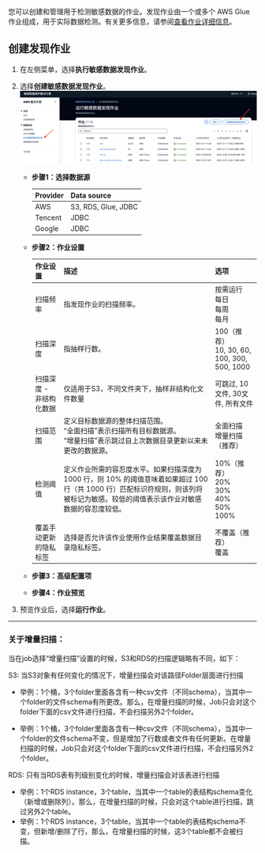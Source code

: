 您可以创建和管理用于检测敏感数据的作业。发现作业由一个或多个 AWS Glue 作业组成，用于实际数据检测。有关更多信息，请参阅[查看作业详细信息](discovery-job-details.md)。

## 创建发现作业

1. 在左侧菜单，选择**执行敏感数据发现作业**。
2. 选择**创建敏感数据发现作业**。
![edit-icon](docs/../../images/job-list-cn.png)

    - **步骤1：选择数据源**

        | Provider | Data source |
        |----------------|--------------------|
        | AWS            | S3, RDS, Glue, JDBC |
        | Tencent        | JDBC               |
        | Google         | JDBC               |

    - **步骤2：作业设置**

        | 作业设置 | 描述 | 选项 |
        | --- | --- | --- |
        | 扫描频率 | 指发现作业的扫描频率。 | 按需运行<br> 每日<br> 每周<br> 每月 |
        | 扫描深度 | 指抽样行数。 | 100（推荐）<br> 10, 30, 60, 100, 300, 500, 1000 |
        | 扫描深度 - 非结构化数据 | 仅适用于S3，不同文件夹下，抽样非结构化文件数量 | 可跳过, 10文件, 30文件, 所有文件 |
        | 扫描范围 | 定义目标数据源的整体扫描范围。<br>“全面扫描”表示扫描所有目标数据源。<br>“增量扫描”表示跳过自上次数据目录更新以来未更改的数据源。 | 全面扫描<br> 增量扫描（推荐） |
        | 检测阈值 | 定义作业所需的容忍度水平。如果扫描深度为 1000 行，则 10% 的阈值意味着如果超过 100 行（共 1000 行）匹配标识符规则，则该列将被标记为敏感。较低的阈值表示该作业对敏感数据的容忍度较低。 | 10%（推荐）<br> 20%<br> 30%<br> 40%<br> 50%<br> 100% |
        | 覆盖手动更新的隐私标签 | 选择是否允许该作业使用作业结果覆盖数据目录隐私标签。 | 不覆盖（推荐）<br> 覆盖 |

    - **步骤3：高级配置项**
    - **步骤4：作业预览**

1. 预览作业后，选择**运行作业**。


---

### 关于增量扫描：
当在job选择“增量扫描”设置的时候，S3和RDS的扫描逻辑略有不同，如下：

S3: 当S3对象有任何变化的情况下，增量扫描会对该路径Folder层面进行扫描

- 举例：1个桶，3个folder里面各含有一种csv文件（不同schema），当其中一个folder的文件schema有所更改。那么，在增量扫描的时候，Job只会对这个folder下面的csv文件进行扫描，不会扫描另外2个folder。

- 举例：1个桶，3个folder里面各含有一种csv文件（不同schema），当其中一个folder的文件schema不变，但是增加了行数或者文件有任何更新。在增量扫描的时候，Job只会对这个folder下面的csv文件进行扫描，不会扫描另外2个folder。

RDS: 只有当RDS表有列级别变化的时候，增量扫描会对该表进行扫描

- 举例：1个RDS instance，3个table，当其中一个table的表结构schema变化（新增或删除列）。那么，在增量扫描的时候，只会对这个table进行扫描，跳过另外2个table。
- 举例：1个RDS instance，3个table，当其中一个table的表结构schema不变，但新增/删除了行，那么，在增量扫描的时候，这3个table都不会被扫描。
